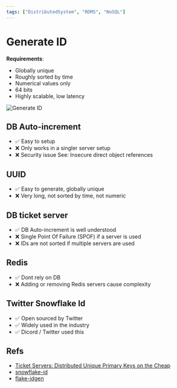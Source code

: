 ```yaml
---
tags: ["DistributedSystem", "RDMS", "NoSQL"]
---
```


# Generate ID

**Requirements**:
- Globally unique
- Roughly sorted by time
- Numerical values only
- 64 bits
- Highly scalable, low latency

![Generate ID](https://i.pinimg.com/564x/3d/59/a6/3d59a68c59c98ada1128c88e9efebaf9.jpg)

## DB Auto-increment
- ✅ Easy to setup 
- ❌ Only works in a singler server setup 
- ❌ Security issue See: Insecure direct object references

## UUID
- ✅ Easy to generate, globally unique 
- ❌ Very long, not sorted by time, not numeric

## DB ticket server
- ✅ DB Auto-increment is well understood
- ❌ Single Point Of Failure (SPOF) if a server is used
- ❌ IDs are not sorted if multiple servers are used

## Redis
- ✅ Dont rely on DB
- ❌ Adding or removing Redis servers cause complexity

## Twitter Snowflake Id
- ✅ Open sourced by Twitter
- ✅ Widely used in the industry
- ✅ Dicord / Twitter used this


## Refs

- [Ticket Servers: Distributed Unique Primary Keys on the Cheap](https://code.flickr.net/2010/02/08/ticket-servers-distributed-unique-primary-keys-on-the-cheap/)
- [snowflake-id](https://www.npmjs.com/package/snowflake-id)
- [flake-idgen](https://www.npmjs.com/package/flake-idgen)